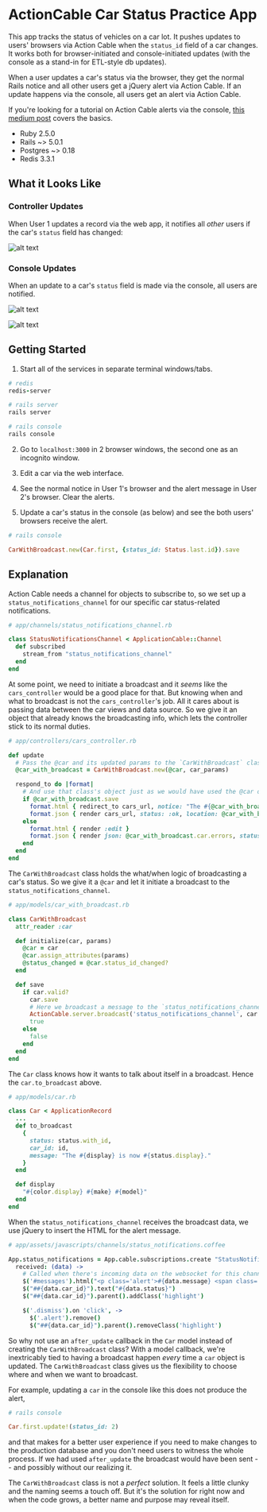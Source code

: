 # ActionCable Car Status Practice App

This app tracks the status of vehicles on a car lot. It pushes updates to users' browsers via Action Cable when the `status_id` field of a car changes. It works both for browser-initiated and console-initiated updates (with the console as a stand-in for ETL-style db updates).

When a user updates a car's status via the browser, they get the normal Rails notice and all other users get a jQuery alert via Action Cable. If an update happens via the console, all users get an alert via Action Cable.

If you're looking for a tutorial on Action Cable alerts via the console, [this medium post](https://medium.com/rubyinside/action-cable-hello-world-with-rails-5-1-efc475b0208b) covers the basics.

* Ruby 2.5.0
* Rails ~> 5.0.1
* Postgres ~> 0.18
* Redis 3.3.1

## What it Looks Like

### Controller Updates

When User 1 updates a record via the web app, it notifies all _other_ users if the car's `status` field has changed:

![alt text](/public/screenshots/controller_update.png "Screenshot")

### Console Updates

When an update to a car's `status` field is made via the console, all users are notified.

![alt text](/public/screenshots/console.png "Screenshot")

![alt text](/public/screenshots/console_update.png "Screenshot")


## Getting Started

1. Start all of the services in separate terminal windows/tabs.

```ruby
# redis
redis-server

# rails server
rails server

# rails console
rails console
```

2. Go to `localhost:3000` in 2 browser windows, the second one as an incognito window.

3. Edit a car via the web interface.

4. See the normal notice in User 1's browser and the alert message in User 2's browser. Clear the alerts.

5. Update a car's status in the console (as below) and see the both users' browsers receive the alert.

```ruby
# rails console

CarWithBroadcast.new(Car.first, {status_id: Status.last.id}).save
```

## Explanation

Action Cable needs a channel for objects to subscribe to, so we set up a `status_notifications_channel` for our specific car status-related notifications.

```ruby
# app/channels/status_notifications_channel.rb

class StatusNotificationsChannel < ApplicationCable::Channel
  def subscribed
    stream_from "status_notifications_channel"
  end
end
```

At some point, we need to initiate a broadcast and it _seems_ like the `cars_controller` would be a good place for that. But knowing when and what to broadcast is not the `cars_controller`'s job. All it cares about is passing data between the car views and data source. So we give it an object that already knows the broadcasting info, which lets the controller stick to its normal duties.

```ruby
# app/controllers/cars_controller.rb

def update
  # Pass the @car and its updated params to the `CarWithBroadcast` class
  @car_with_broadcast = CarWithBroadcast.new(@car, car_params)

  respond_to do |format|
    # And use that class's object just as we would have used the @car object under default circumstances
    if @car_with_broadcast.save
      format.html { redirect_to cars_url, notice: "The #{@car_with_broadcast.car.display} was successfully updated." }
      format.json { render cars_url, status: :ok, location: @car_with_broadcast.car }
    else
      format.html { render :edit }
      format.json { render json: @car_with_broadcast.car.errors, status: :unprocessable_entity }
    end
  end
end
```

The `CarWithBroadcast` class holds the what/when logic of broadcasting a car's status. So we give it a `@car` and let it initiate a broadcast to the `status_notifications_channel`.

```ruby
# app/models/car_with_broadcast.rb

class CarWithBroadcast
  attr_reader :car

  def initialize(car, params)
    @car = car
    @car.assign_attributes(params)
    @status_changed = @car.status_id_changed?
  end

  def save
    if car.valid?
      car.save
      # Here we broadcast a message to the `status_notifications_channel` via ActionCable's methods
      ActionCable.server.broadcast('status_notifications_channel', car.to_broadcast) if @status_changed
      true
    else
      false
    end
  end
end
```

The `Car` class knows how it wants to talk about itself in a broadcast. Hence the `car.to_broadcast` above.

```ruby
# app/models/car.rb

class Car < ApplicationRecord
  ...
  def to_broadcast
    {
      status: status.with_id,
      car_id: id,
      message: "The #{display} is now #{status.display}."
    }
  end

  def display
    "#{color.display} #{make} #{model}"
  end
end
```

When the `status_notifications_channel` receives the broadcast data, we use jQuery to insert the HTML for the alert message.

```coffeescript
# app/assets/javascripts/channels/status_notifications.coffee

App.status_notifications = App.cable.subscriptions.create "StatusNotificationsChannel",
  received: (data) ->
    # Called when there's incoming data on the websocket for this channel
    $('#messages').html("<p class='alert'>#{data.message} <span class='dismiss'>X</span></p>")
    $("##{data.car_id}").text("#{data.status}")
    $("##{data.car_id}").parent().addClass('highlight')

    $('.dismiss').on 'click', ->
      $('.alert').remove()
      $("##{data.car_id}").parent().removeClass('highlight')

```

So why not use an `after_update` callback in the `Car` model instead of creating the `CarWithBroadcast` class? With a model callback, we're inextricably tied to having a broadcast happen _every_ time a `car` object is updated. The `CarWithBroadcast` class gives us the flexibility to choose where and when we want to broadcast.

For example, updating a `car` in the console like this does not produce the alert,

```ruby
# rails console

Car.first.update!(status_id: 2)
```

and that makes for a better user experience if you need to make changes to the production database and you don't need users to witness the whole process. If we had used `after_update` the broadcast would have been sent -- and possibly without our realizing it.

The `CarWithBroadcast` class is not a _perfect_ solution. It feels a little clunky and the naming seems a touch off. But it's the solution for right now and when the code grows, a better name and purpose may reveal itself.
